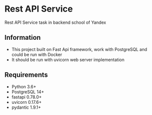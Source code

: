 # Rest API Service
Rest API Service task in backend school of Yandex

## Information
* This project built on Fast Api framework, work with PostgreSQL and could be run with Docker
* It should be run with uvicorn web server implementation

## Requirements
* Python 3.6+
* PostgreSQL 14+
* fastapi 0.78.0+
* uvicorn 0.17.6+
* pydantic 1.9.1+
